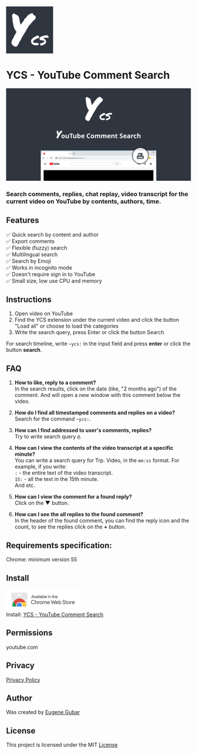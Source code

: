 [![YCS - logo](images/logo-ycs-128.png)](https://chrome.google.com/webstore/detail/pmfhcilikeembgbiadjiojgfgcfbcoaa)

# YCS - YouTube Comment Search

[<img src="images/YCS%20-%201280%20x%20640.jpg" alt="YouTube Comment Search" width="1280"/>](https://chrome.google.com/webstore/detail/pmfhcilikeembgbiadjiojgfgcfbcoaa)

### Search comments, replies, chat replay, video transcript for the current video on YouTube by contents, authors, time.
## Features
✅ Quick search by content and author <br>
✅ Export comments <br>
✅ Flexible (fuzzy) search <br>
✅ Multilingual search <br>
✅ Search by Emoji <br>
✅ Works in incognito mode <br>
✅ Doesn't require sign in to YouTube <br>
✅ Small size, low use CPU and memory

## Instructions

1) Open video on YouTube
2) Find the YCS extension under the current video and click the button "Load all" or choose to load the categories
3) Write the search query, press Enter or click the button Search

For search timeline, write `~ycs:` in the input field and press **enter** or click the button **search**.

## FAQ
1) **How to like, reply to a comment?**<br>
    In the search results, click on the date (like, "2 months ago") of the comment. And will open a new window with this comment below the video.

2) **How do I find all timestamped comments and replies on a video?**<br>
    Search for the command `~ycs:`.

3) **How can I find addressed to user's comments, replies?**<br>
    Try to write search query `@`.

4) **How can I view the contents of the video transcript at a specific minute?**<br>
    You can write a search query for Trp. Video, in the `mm:ss` format. For example, if you write:<br>
    `:` - the entire text of the video transcript.<br>
    `15:` - all the text in the 15th minute.<br>
And etc.

5) **How can I view the comment for a found reply?**<br>
    Click on the **▼** button.

6) **How can I see the all replies to the found comment?**<br>
    In the header of the found comment, you can find the reply icon and the count, to see the replies click on the **+** button.

## Requirements specification:
Chrome: minimum version 55

## Install
[![Chrome Web Store](images/ChromeWebStore_Badge_v2_206x58.png)](https://chrome.google.com/webstore/detail/pmfhcilikeembgbiadjiojgfgcfbcoaa)\
Install: [YCS - YouTube Comment Search](https://chrome.google.com/webstore/detail/pmfhcilikeembgbiadjiojgfgcfbcoaa)

## Permissions
youtube.com

## Privacy
[Privacy Policy](agreements/Privacy-Policy.txt)

## Author
Was created by [Eugene Gubar](https://github.com/Eugene-Gubar)

## License
This project is licensed under the MIT [License](LICENSE)